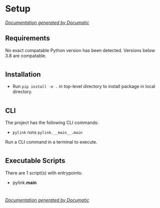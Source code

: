 # Setup

[_Documentation generated by Documatic_](https://www.documatic.com)

<!---Documatic-section-Requirements-start--->
## Requirements

No exact compatable Python version has been detected.
Versions below 3.8 are compatable.

# #
<!---Documatic-section-Requirements-end--->

<!---Documatic-section-Installation-start--->
## Installation

* Run `pip install -e .` in top-level directory to
install package in local directory.

# #
<!---Documatic-section-Installation-end--->

<!---Documatic-section-CLI-start--->
## CLI

The project has the following CLI commands:

* `pylink` runs `pylink.__main__.main`

Run a CLI command in a terminal to execute.

# #
<!---Documatic-section-CLI-end--->

<!---Documatic-section-Executable Scripts-start--->
## Executable Scripts

There are 1 script(s) with entrypoints:
* pylink.__main__

# #
<!---Documatic-section-Executable Scripts-end--->

[_Documentation generated by Documatic_](https://www.documatic.com)